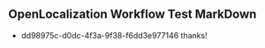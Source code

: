 ## OpenLocalization Workflow Test MarkDown
* dd98975c-d0dc-4f3a-9f38-f6dd3e977146 thanks!

<!--HONumber=Aug16_HO1-->


